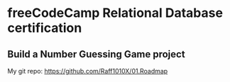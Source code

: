 # freeCodeCamp Relational Database certification

## Build a Number Guessing Game project

My git repo: https://github.com/Raff1010X/01.Roadmap